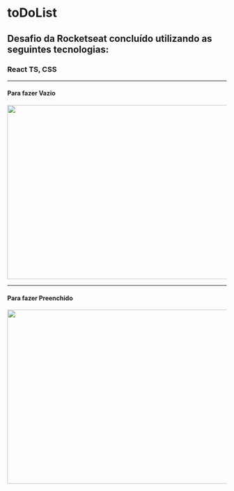 # toDoList
<h2>Desafio da Rocketseat concluído utilizando as seguintes tecnologias:</h2>
<h3>React TS, CSS</h3>
<hr/>
<h4>Para fazer Vazio</h4>
<img src="https://user-images.githubusercontent.com/90625307/182004094-cc120fc7-f0af-4be9-8537-fe5e4768ce3a.png" width="800" height="400"/>
<hr/>
<h4>Para fazer Preenchido</h4>
<img src="https://user-images.githubusercontent.com/90625307/182004164-48f65af2-1f37-4798-a641-3a16f6a9e15f.png" width="800" height="400"/>
